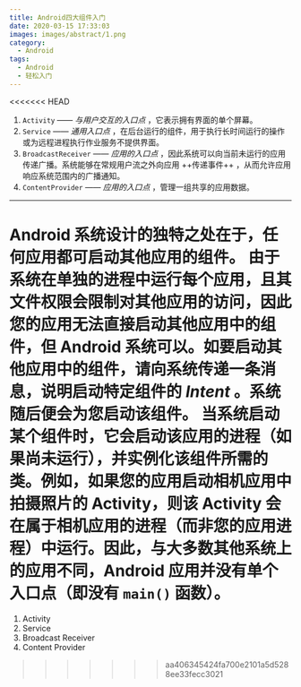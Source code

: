 ```yaml
---
title: Android四大组件入门
date: 2020-03-15 17:33:03
images: images/abstract/1.png
category: 
  - Android
tags: 
  - Android
  - 轻松入门
---
```

<<<<<<< HEAD
 
1. `Activity` —— _与用户交互的入口点_ ，它表示拥有界面的单个屏幕。
2. `Service` —— _通用入口点_ ，在后台运行的组件，用于执行长时间运行的操作或为远程进程执行作业服务不提供界面。
3. `BroadcastReceiver` —— _应用的入口点_ ，因此系统可以向当前未运行的应用传递广播。系统能够在常规用户流之外向应用 ++传递事件++ ，从而允许应用响应系统范围内的广播通知。
4. `ContentProvider` ——  _应用的入口点_ ，管理一组共享的应用数据。
<!-- more -->

***

Android 系统设计的独特之处在于，任何应用都可启动其他应用的组件。
由于系统在单独的进程中运行每个应用，且其文件权限会限制对其他应用的访问，因此您的应用无法直接启动其他应用中的组件，但 Android 系统可以。如要启动其他应用中的组件，请向系统传递一条消息，说明启动特定组件的 _Intent_ 。系统随后便会为您启动该组件。
当系统启动某个组件时，它会启动该应用的进程（如果尚未运行），并实例化该组件所需的类。例如，如果您的应用启动相机应用中拍摄照片的 Activity，则该 Activity 会在属于相机应用的进程（而非您的应用进程）中运行。因此，与大多数其他系统上的应用不同，Android 应用并没有单个入口点（即没有 `main()` 函数）。
=======
1. Activity
2. Service
3. Broadcast Receiver
4. Content Provider
>>>>>>> aa406345424fa700e2101a5d5288ee33fecc3021
